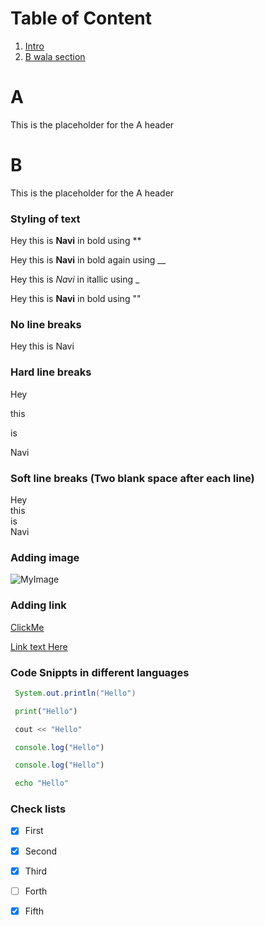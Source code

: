 # Table of Content

1. [Intro](#A)
2. [B wala section](#B)



# A

This is the placeholder for the A header




# B

This is the placeholder for the A header



### Styling of text


Hey this is **Navi** in bold using ** 

Hey this is __Navi__ in bold again using __

Hey this is _Navi_ in itallic using _

Hey this is <b>Navi</b> in bold using "<b></b>"



### No line breaks

Hey
this
is
Navi

### Hard line breaks

Hey

this

is

Navi

### Soft line breaks (Two blank space after each line)

Hey  
this  
is  
Navi  


### Adding image


![MyImage](https://res.cloudinary.com/drfaohzpo/image/upload/v1665864444/portfolio/home_iw6jpo.jpg)


### Adding link


[ClickMe](https://navisureka.in)

[Link text Here](https://link-url-here.org)


### Code Snippts in different languages

```java
 System.out.println("Hello")
```
 
 
```python
 print("Hello")
```


```cpp
 cout << "Hello"
```



```js
 console.log("Hello")
```

```ts
 console.log("Hello")
 ```
 
 
 ```sh
  echo "Hello"
  ```
 
 
 ### Check lists
 
 - [X] First
 - [X] Second
 - [X] Third
 - [ ] Forth
 - [x] Fifth
 


